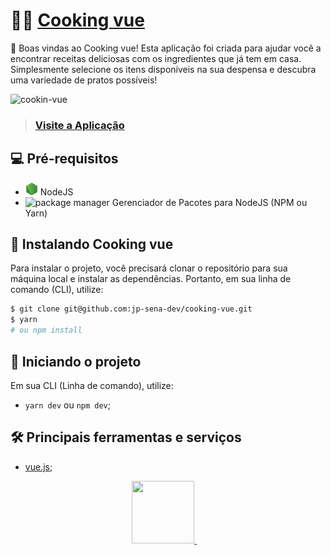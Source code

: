 # 👨‍🍳 [Cooking vue](https://cooking-vue.vercel.app/)

:wave: Boas vindas ao Cooking vue! Esta aplicação foi criada para ajudar você a encontrar receitas deliciosas com os ingredientes que já tem em casa. Simplesmente selecione os itens disponíveis na sua despensa e descubra uma variedade de pratos possíveis!

![cookin-vue](https://github.com/jp-sena-dev/cooking-vue/assets/85967112/bfd7e6b0-8df0-4f9e-8a02-c5dd910d9c05)

>### [Visite a Aplicação](https://cooking-vue.vercel.app/)

## :computer: Pré-requisitos

- <img src="https://raw.githubusercontent.com/devicons/devicon/master/icons/nodejs/nodejs-original.svg" alt="nodejs" width="20" height="20"/> NodeJS
- <img src="https://raw.githubusercontent.com/gurayyarar/NodeJsPackageManager/master/images/app.png" alt="package manager" width="20" height="20"/> Gerenciador de Pacotes para NodeJS (NPM ou Yarn)

## :page_facing_up: Instalando Cooking vue
Para instalar o projeto, você precisará clonar o repositório para sua máquina local e instalar as dependências. Portanto, em sua linha de comando (CLI), utilize:
```bash
$ git clone git@github.com:jp-sena-dev/cooking-vue.git
$ yarn
# ou npm install
```

## :rocket: Iniciando o projeto
Em sua CLI (Linha de comando), utilize:
- `yarn dev` ou `npm dev`;

## :hammer_and_wrench: Principais ferramentas e serviços
- [vue.js](https://vuejs.org/);

<div align="center">
  <a href="https://pt-br.reactjs.org/">
    <img height="100" width="100" src="https://cdn.jsdelivr.net/gh/devicons/devicon@latest/icons/vuejs/vuejs-original.svg"/> 
  </a>
  &nbsp;&nbsp;&nbsp;
</div>
